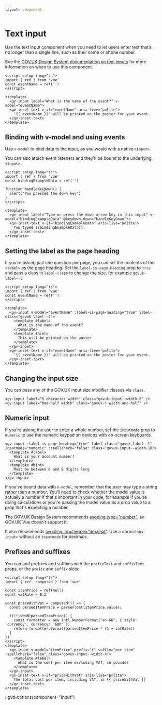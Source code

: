 ```yaml
---
layout: component
---
```


# Text input

Use the text input component when you need to let users enter text that’s no longer than a single line, such as their name or phone number.

See the [GOV.UK Design System documentation on text inputs](https://design-system.service.gov.uk/components/text-input/) for more information on when to use this component.

```vue
<script setup lang="ts">
import { ref } from 'vue'
const eventName = ref('')
</script>

<template>
  <gv-input label="What is the name of the event?" v-model="eventName">
  <gv-inset-text v-if="eventName" aria-live="polite">
    '{{ eventName }}' will be printed on the poster for your event.
  </gv-inset-text>
</template>
```

## Binding with v-model and using events

Use `v-model` to bind data to the input, as you would with a native `<input>`.

You can also attach event listeners and they'll be bound to the underlying `<input>`.

```vue
<script setup lang="ts">
import { ref } from 'vue'
const bindingExampleData = ref('')

function handleKeyDown() {
  alert('You pressed the down key')
}
</script>

<template>
  <gv-input label="Type or press the down arrow key in this input" v-model="bindingExampleData" @keydown.down="handleKeyDown"/>
  <gv-inset-text v-if="bindingExampleData" aria-live="polite">
    You typed {{bindingExampleData}}.
  </gv-inset-text>
</template>
```

## Setting the label as the page heading

If you’re asking just one question per page, you can set the contents of the `<label>` as the page heading. Set the
`label-is-page-heading` prop to `true` and pass a class in `label-class` to change the size, for example `govuk-label--l`.

```vue
<script setup lang="ts">
import { ref } from 'vue'
const eventName = ref('')
</script>

<template>
  <gv-input v-model="eventName" :label-is-page-heading="true" label-class="govuk-label--l">
    <template #label>
      What is the name of the event?
    </template>
    <template #hint>
      This will be printed on the poster
    </template>
  </gv-input>
  <gv-inset-text v-if="eventName" aria-live="polite">
    '{{ eventName }}' will be printed on the poster for your event.
  </gv-inset-text>
</template>
```

## Changing the input size

You can pass any of the GOV.UK input size modifier classes via `class`.

```vue
<gv-input label="5 character width" class="govuk-input--width-5" />
<gv-input label="One-half width" class="govuk-!-width-one-half" />
```

## Numeric input

If you’re asking the user to enter a whole number, set the `inputmode` prop to `numeric` to use the numeric keypad on devices with on-screen keyboards.

```vue
<gv-input :label-is-page-heading="true" label-class="govuk-label--l" inputmode="numeric" :spellcheck="false" class="govuk-input--width-10">
  <template #label>
    What is your account number?
  </template>
  <template #hint>
    Must be between 6 and 8 digits long
  </template>
</gv-input>
```

If you've bound data with `v-model`, remember that the user may type a string rather than a number. You'll need to check whether the model value
is actually a number if that's important in your code, for example if you're doing calculations or you're passing the model value as a prop value to
a prop that's expecting a number.

The GOV.UK Design System recommends [avoding type="number"](https://design-system.service.gov.uk/components/text-input#avoid-using-inputs-with-a-type-of-number), so GOV.UK Vue doesn't support it.

It also recommends [avoiding inputmode="decimal"](https://design-system.service.gov.uk/components/text-input#asking-for-decimal-numbers). Use a normal `<gv-input>` without an `inputmode` for decimals.

## Prefixes and suffixes

You can add prefixes and suffixes with the `prefixText` and `suffixText` props, or the `prefix` and `suffix` slots:

```vue
<script setup lang="ts">
import { ref, computed } from 'vue'

const itemPrice = ref(null)
const vatRate = 0.2

const priceWithVat = computed(() => {
  const parsedItemPrice = parseFloat(itemPrice.value);
  
  if(!isNaN(parsedItemPrice)) {
    const formatter = new Intl.NumberFormat('en-GB', { style: 'currency', currency: 'GBP' })
    return formatter.format(parsedItemPrice * (1 + vatRate))
  }
})
</script>
<template>
  <gv-input v-model="itemPrice" prefix="£" suffix="per item" :spellcheck="false" class="govuk-input--width-4">
    <template #label>
      What is the cost per item excluding VAT, in pounds?
    </template>
  </gv-input>
  <gv-inset-text v-if="priceWithVat" aria-live="polite">
    The total cost per item, including VAT, is {{ priceWithVat }}
  </gv-inset-text>
</template>
```

::gvd-options{component="Input"}